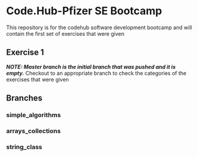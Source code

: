 # Code.Hub-Pfizer SE Bootcamp

This repository is for the codehub software development bootcamp and will contain the first set of exercises that were given


## Exercise 1

***NOTE: Master branch is the initial branch that was pushed and it is empty.***
Checkout to an appropriate branch to check the categories of the exercises that were given

## Branches

### simple_algorithms
### arrays_collections
### string_class
